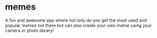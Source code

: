 # memes
A fun and awesome app where not only do you get the most used and popular memes out there but can also create your own meme using your camera or photo library!
